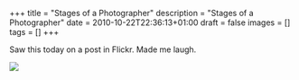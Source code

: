 +++
title = "Stages of a Photographer"
description = "Stages of a Photographer"
date = 2010-10-22T22:36:13+01:00
draft = false
images = []
tags = []
+++

Saw this today on a post in Flickr. Made me laugh.

<img style="display:block;margin:auto" src="https://i.ibb.co/Y7fphSc7/O4myl.png">
